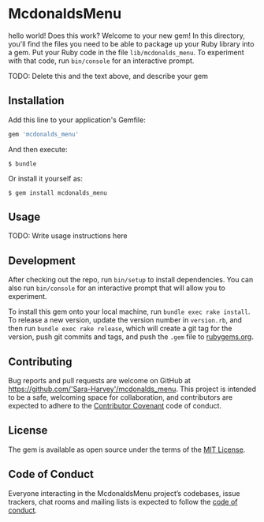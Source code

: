 # McdonaldsMenu

hello world! Does this work?
Welcome to your new gem! In this directory, you'll find the files you need to be able to package up your Ruby library into a gem. Put your Ruby code in the file `lib/mcdonalds_menu`. To experiment with that code, run `bin/console` for an interactive prompt.

TODO: Delete this and the text above, and describe your gem

## Installation

Add this line to your application's Gemfile:

```ruby
gem 'mcdonalds_menu'
```

And then execute:

    $ bundle

Or install it yourself as:

    $ gem install mcdonalds_menu

## Usage

TODO: Write usage instructions here

## Development

After checking out the repo, run `bin/setup` to install dependencies. You can also run `bin/console` for an interactive prompt that will allow you to experiment.

To install this gem onto your local machine, run `bundle exec rake install`. To release a new version, update the version number in `version.rb`, and then run `bundle exec rake release`, which will create a git tag for the version, push git commits and tags, and push the `.gem` file to [rubygems.org](https://rubygems.org).

## Contributing

Bug reports and pull requests are welcome on GitHub at https://github.com/'Sara-Harvey'/mcdonalds_menu. This project is intended to be a safe, welcoming space for collaboration, and contributors are expected to adhere to the [Contributor Covenant](http://contributor-covenant.org) code of conduct.

## License

The gem is available as open source under the terms of the [MIT License](https://opensource.org/licenses/MIT).

## Code of Conduct

Everyone interacting in the McdonaldsMenu project’s codebases, issue trackers, chat rooms and mailing lists is expected to follow the [code of conduct](https://github.com/'Sara-Harvey'/mcdonalds_menu/blob/master/CODE_OF_CONDUCT.md).
